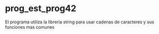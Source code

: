 # prog_est_prog42
El programa utiliza la librería string para usar cadenas de caracteres y sus funciones mas comunes
